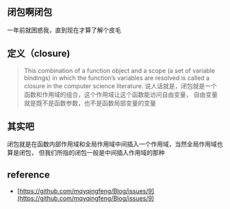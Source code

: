 ## 闭包啊闭包
一年前就困惑我，直到现在才算了解个皮毛

## 定义（closure)
> This combination of a function object and a scope (a set of variable bindings) in which the function’s variables are resolved is called a closure in the computer science literature.
说人话就是，闭包就是一个函数和作用域的组合，这个作用域让这个函数能访问自由变量，
自由变量就是既不是函数参数，也不是函数局部变量的变量

## 其实吧
闭包就是在函数内部作用域和全局作用域中间插入一个作用域，当然全局作用域也算是闭包，
但我们所指的闭包一般是中间插入作用域的那种


## reference
- [https://github.com/mqyqingfeng/Blog/issues/9](https://github.com/mqyqingfeng/Blog/issues/9)